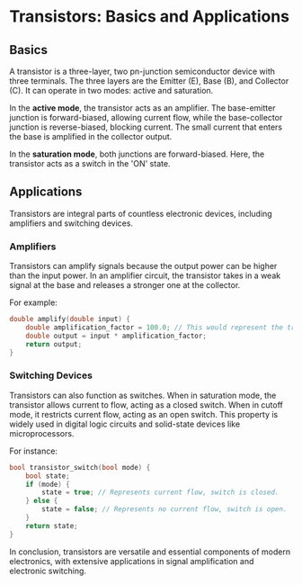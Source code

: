 # Transistors: Basics and Applications

## Basics

A transistor is a three-layer, two pn-junction semiconductor device with three terminals. The three layers are the Emitter (E), Base (B), and Collector (C). It can operate in two modes: active and saturation.

In the **active mode**, the transistor acts as an amplifier. The base-emitter junction is forward-biased, allowing current flow, while the base-collector junction is reverse-biased, blocking current. The small current that enters the base is amplified in the collector output.

In the **saturation mode**, both junctions are forward-biased. Here, the transistor acts as a switch in the 'ON' state.

## Applications

Transistors are integral parts of countless electronic devices, including amplifiers and switching devices. 

### Amplifiers

Transistors can amplify signals because the output power can be higher than the input power. In an amplifier circuit, the transistor takes in a weak signal at the base and releases a stronger one at the collector. 

For example:

```c
double amplify(double input) {
    double amplification_factor = 100.0; // This would represent the transistor
    double output = input * amplification_factor;
    return output;
}
```

### Switching Devices

Transistors can also function as switches. When in saturation mode, the transistor allows current to flow, acting as a closed switch. When in cutoff mode, it restricts current flow, acting as an open switch. This property is widely used in digital logic circuits and solid-state devices like microprocessors.

For instance:

```c
bool transistor_switch(bool mode) {
    bool state;
    if (mode) {
        state = true; // Represents current flow, switch is closed.
    } else {
        state = false; // Represents no current flow, switch is open.
    }
    return state;
}
```

In conclusion, transistors are versatile and essential components of modern electronics, with extensive applications in signal amplification and electronic switching.